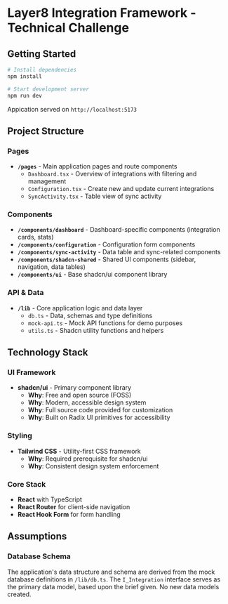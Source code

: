 # Layer8 Integration Framework - Technical Challenge

## Getting Started

```bash
# Install dependencies
npm install

# Start development server
npm run dev
```

Appication served on `http://localhost:5173`

## Project Structure

### Pages

- **`/pages`** - Main application pages and route components
  - `Dashboard.tsx` - Overview of integrations with filtering and management
  - `Configuration.tsx` - Create new and update current integrations
  - `SyncActivity.tsx` - Table view of sync activity

### Components

- **`/components/dashboard`** - Dashboard-specific components (integration cards, stats)
- **`/components/configuration`** - Configuration form components
- **`/components/sync-activity`** - Data table and sync-related components
- **`/components/shadcn-shared`** - Shared UI components (sidebar, navigation, data tables)
- **`/components/ui`** - Base shadcn/ui component library

### API & Data

- **`/lib`** - Core application logic and data layer
  - `db.ts` - Data, schemas and type definitions
  - `mock-api.ts` - Mock API functions for demo purposes
  - `utils.ts` - Shadcn utility functions and helpers

## Technology Stack

### UI Framework

- **shadcn/ui** - Primary component library
  - **Why**: Free and open source (FOSS)
  - **Why**: Modern, accessible design system
  - **Why**: Full source code provided for customization
  - **Why**: Built on Radix UI primitives for accessibility

### Styling

- **Tailwind CSS** - Utility-first CSS framework
  - **Why**: Required prerequisite for shadcn/ui
  - **Why**: Consistent design system enforcement

### Core Stack

- **React** with TypeScript
- **React Router** for client-side navigation
- **React Hook Form** for form handling

## Assumptions

### Database Schema

The application's data structure and schema are derived from the mock database definitions in `/lib/db.ts`. The `I_Integration` interface serves as the primary data model, based upon the brief given. No new data models created.
